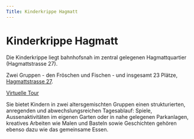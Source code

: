 ```yaml
---
Title: Kinderkrippe Hagmatt
---
```


# Kinderkrippe Hagmatt

Die Kinderkrippe liegt bahnhofsnah im zentral gelegenen Hagmattquartier (Hagmattstrasse 27).

Zwei Gruppen - den Fröschen und Fischen -  und insgesamt 23 Plätze, [Hagmattstrasse 27](https://maps.app.goo.gl/ZPpiqjxXFcYHmb8r8).

[Virtuelle Tour](https://goo.gl/maps/5atGPaUcAEbJ2V8x8)

Sie bietet Kindern in zwei altersgemischten Gruppen einen strukturierten, anregenden und abwechslungsreichen Tagesablauf: Spiele, Aussenaktivitäten im eigenen Garten oder in nahe gelegenen Parkanlagen, kreatives Arbeiten wie Malen und Basteln sowie Geschichten gehören ebenso dazu wie das gemeinsame Essen.
